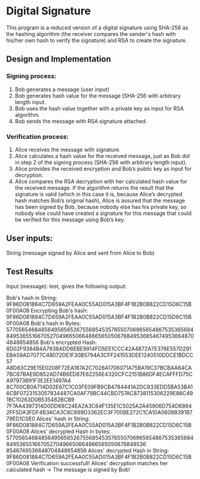 # Digital Signature

This program is a reduced version of a digital signature using SHA-256 as the hashing algorithm (the receiver compares the sender's hash
with his/her own hash to verify the signature) and RSA to create the signature.

## Design and Implementation

### Signing process:
1. Bob generates a message (user input)
2. Bob generates hash value for the message (SHA-256 with arbitrary length input.
3. Bob uses the hash value together with a private key as input for RSA algorithm.
4. Bob sends the message with RSA signature attached.
### Verification process:
1. Alice receives the message with signature.
2. Alice calculates a hash value for the received message, just as Bob did in step 2 of the signing process (SHA-256 with arbitrary length
input).
3. Alice provides the received encryption and Bob’s public key as input for decryption.
4. Alice compares the RSA decryption with her calculated hash value for the received message. If the algorithm returns the result that the 
signature is valid (which in this case it is, because Alice’s decrypted hash matches Bob’s original hash), Alice is assured that the 
message has been signed by Bob, because nobody else has his private key, so nobody else could have created a signature for this message 
that could be verified for this message using Bob’s key.

## User inputs:

String (message signed by Alice and sent from Alice to Bob)

## Test Results

Input (message): test, gives the following output:

Bob's hash in String: 9F86D081884C7D659A2FEAA0C55AD015A3BF4F1B2B0B822CD15D6C15B0F00A08
Encrypting Bob's hash: 9F86D081884C7D659A2FEAA0C55AD015A3BF4F1B2B0B822CD15D6C15B0F00A08
Bob's hash in Bytes: 5770565468485649565652675568545357655070696565486753536568484953655166705270496650664866565050676849536854674953664870
4848654856
Bob's encrypted Hash: 6D02F9384B4A7936ADD6EBE9914FD5E51CCC42A4872A7E376E557D291EBA59AD7077C48072DE1F30B5794A3CFF241553DEE1240510DDCE1BDCC57
A8D83C29E15E0208F72EA187A2C7026A1706071A75BA19C37BCBAA64CA7BC67BAE9D852AD74B6ED87E62256E4320CFC2151B86DF4ECAFFFD75CA97973B91F3E2EE1497A4
8C700CB0A714D02E67C1C03FE09FB9CB4784441A2DC833EDD5BA53BA16CBF0723153057834487CA0AF79BC44CBD757AC8738115306229E88C491BC10263D0B535482BCB9
7F7AA4397314D0DD69C24EA2A3C64F135E1C5025A2A45906D754D68942FF5DA3FDF4B3ACA3C8C699D3362EC3F700BE272C1CA10A0608B391B779ED1C0E0
Alices' hash in String: 9F86D081884C7D659A2FEAA0C55AD015A3BF4F1B2B0B822CD15D6C15B0F00A08
Alices' decrypted Hash in bytes: 5770565468485649565652675568545357655070696565486753536568484953655166705270496650664866565050676849536
8546749536648704848654856
Alices' decrypted Hash in String: 9F86D081884C7D659A2FEAA0C55AD015A3BF4F1B2B0B822CD15D6C15B0F00A08
Verification successfull! Alices' decryption matches her calculated hash -> The message is signed by Bob!

